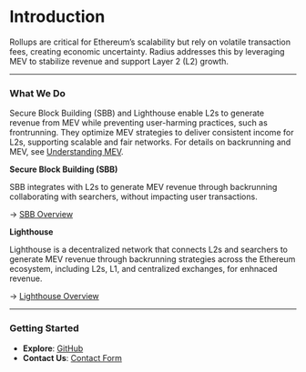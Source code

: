 # Introduction

Rollups are critical for Ethereum’s scalability but rely on volatile transaction fees, creating economic uncertainty. Radius addresses this by leveraging MEV to stabilize revenue and support Layer 2 (L2) growth.

***

### What We Do

Secure Block Building (SBB) and Lighthouse enable L2s to generate revenue from MEV while preventing user-harming practices, such as frontrunning. They optimize MEV strategies to deliver consistent income for L2s, supporting scalable and fair networks. For details on backrunning and MEV, see [Understanding MEV](overview/understanding-mev.md).



**Secure Block Building (SBB)**

SBB integrates with L2s to generate MEV revenue through backrunning collaborating with searchers, without impacting user transactions.

→ [SBB Overview](overview/secure-block-building-sbb.md)



**Lighthouse**

Lighthouse is a decentralized network that connects L2s and searchers to generate MEV revenue through backrunning strategies across the Ethereum ecosystem, including L2s, L1, and centralized exchanges, for enhnaced revenue.&#x20;

→ [Lighthouse Overview](overview/lighthouse.md)

***

### Getting Started

* **Explore**: [GitHub](https://github.com/radiusxyz)
* **Contact Us**: [Contact Form](https://www.theradius.xyz/contact)

